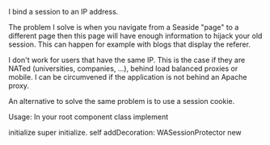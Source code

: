 I bind a session to an IP address.

The problem I solve is when you navigate from a Seaside "page" to a different page then this page will have enough information to hijack your old session. This can happen for example with blogs that display the referer.

I don't work for users that have the same IP. This is the case if they are NATed (universities, companies, ...), behind load balanced proxies or mobile. I can be circumvened if the application is not behind an Apache proxy.

An alternative to solve the same problem is to use a session cookie.

Usage:
In your root component class implement

initialize
	super initialize.
	self addDecoration: WASessionProtector new